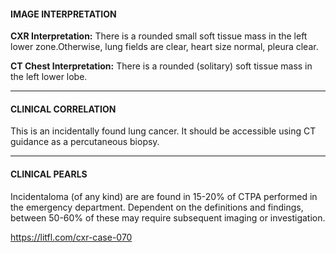 #### IMAGE INTERPRETATION
**CXR Interpretation:** There is a rounded small soft tissue mass in the left lower zone.Otherwise, lung fields are clear, heart size normal, pleura clear.

**CT Chest Interpretation:** There is a rounded (solitary) soft tissue mass in the left lower lobe.

---------------
#### CLINICAL CORRELATION
This is an incidentally found lung cancer. It should be accessible using CT guidance as a percutaneous biopsy.

---------------
#### CLINICAL PEARLS
Incidentaloma (of any kind) are are found in 15-20% of CTPA performed in the emergency department. Dependent on the definitions and findings, between 50-60% of these may require subsequent imaging or investigation.


<https://litfl.com/cxr-case-070>